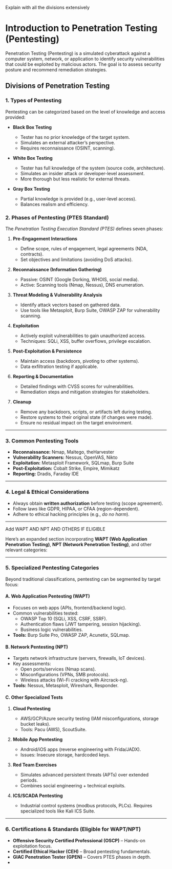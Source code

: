 Explain with all the divisions extensively

 # **Introduction to Penetration Testing (Pentesting)**  

Penetration Testing (Pentesting) is a simulated cyberattack against a computer system, network, or application to identify security vulnerabilities that could be exploited by malicious actors. The goal is to assess security posture and recommend remediation strategies.  

## **Divisions of Penetration Testing**  

### **1. Types of Pentesting**  
Pentesting can be categorized based on the level of knowledge and access provided:  

- **Black Box Testing**  
  - Tester has no prior knowledge of the target system.  
  - Simulates an external attacker’s perspective.  
  - Requires reconnaissance (OSINT, scanning).  

- **White Box Testing**  
  - Tester has full knowledge of the system (source code, architecture).  
  - Simulates an insider attack or developer-level assessment.  
  - More thorough but less realistic for external threats.  

- **Gray Box Testing**  
  - Partial knowledge is provided (e.g., user-level access).  
  - Balances realism and efficiency.  

### **2. Phases of Pentesting (PTES Standard)**  
The *Penetration Testing Execution Standard (PTES)* defines seven phases:  

1. **Pre-Engagement Interactions**  
   - Define scope, rules of engagement, legal agreements (NDA, contracts).  
   - Set objectives and limitations (avoiding DoS attacks).  

2. **Reconnaissance (Information Gathering)**  
   - Passive: OSINT (Google Dorking, WHOIS, social media).  
   - Active: Scanning tools (Nmap, Nessus), DNS enumeration.  

3. **Threat Modeling & Vulnerability Analysis**  
   - Identify attack vectors based on gathered data.  
   - Use tools like Metasploit, Burp Suite, OWASP ZAP for vulnerability scanning.  

4. **Exploitation**  
   - Actively exploit vulnerabilities to gain unauthorized access.  
   - Techniques: SQLi, XSS, buffer overflows, privilege escalation.  

5. **Post-Exploitation & Persistence**  
   - Maintain access (backdoors, pivoting to other systems).  
   - Data exfiltration testing if applicable.  

6. **Reporting & Documentation**  
   - Detailed findings with CVSS scores for vulnerabilities.  
   - Remediation steps and mitigation strategies for stakeholders.  

7. **Cleanup**  
   - Remove any backdoors, scripts, or artifacts left during testing.  
   - Restore systems to their original state (if changes were made).  
   - Ensure no residual impact on the target environment.  

---

### **3. Common Pentesting Tools**  
- **Reconnaissance:** Nmap, Maltego, theHarvester  
- **Vulnerability Scanners:** Nessus, OpenVAS, Nikto  
- **Exploitation:** Metasploit Framework, SQLmap, Burp Suite  
- **Post-Exploitation:** Cobalt Strike, Empire, Mimikatz  
- **Reporting:** Dradis, Faraday IDE  

---

### **4. Legal & Ethical Considerations**  
- Always obtain **written authorization** before testing (scope agreement).  
- Follow laws like GDPR, HIPAA, or CFAA (region-dependent).  
- Adhere to ethical hacking principles (e.g., *do no harm*).  

---

Add WAPT AND NPT AND OTHERS IF ELIGIBLE

 Here’s an expanded section incorporating **WAPT (Web Application Penetration Testing)**, **NPT (Network Penetration Testing)**, and other relevant categories:

---

### **5. Specialized Pentesting Categories**  
Beyond traditional classifications, pentesting can be segmented by target focus:  

#### **A. Web Application Pentesting (WAPT)**  
- Focuses on web apps (APIs, frontend/backend logic).  
- Common vulnerabilities tested:  
  - OWASP Top 10 (SQLi, XSS, CSRF, SSRF).  
  - Authentication flaws (JWT tampering, session hijacking).  
  - Business logic vulnerabilities.  
- **Tools:** Burp Suite Pro, OWASP ZAP, Acunetix, SQLmap.  

#### **B. Network Pentesting (NPT)**  
- Targets network infrastructure (servers, firewalls, IoT devices).  
- Key assessments:  
  - Open ports/services (Nmap scans).  
  - Misconfigurations (VPNs, SMB protocols).  
  - Wireless attacks (Wi-Fi cracking with Aircrack-ng).  
- **Tools:** Nessus, Metasploit, Wireshark, Responder.  

#### **C. Other Specialized Tests**  
1. **Cloud Pentesting**  
   - AWS/GCP/Azure security testing (IAM misconfigurations, storage bucket leaks).  
   - Tools: Pacu (AWS), ScoutSuite.  

2. **Mobile App Pentesting**  
   - Android/iOS apps (reverse engineering with Frida/JADX).  
   - Issues: Insecure storage, hardcoded keys.  

3. **Red Team Exercises**  
   - Simulates advanced persistent threats (APTs) over extended periods.  
   - Combines social engineering + technical exploits.  

4. **ICS/SCADA Pentesting**  
   - Industrial control systems (modbus protocols, PLCs). Requires specialized tools like Kali ICS Suite.  

---

### **6. Certifications & Standards** (**Eligible for WAPT/NPT**)   
- **Offensive Security Certified Professional (OSCP)** – Hands-on exploitation focus.    
- **Certified Ethical Hacker (CEH)** – Broad pentesting fundamentals.    
- **GIAC Penetration Tester (GPEN)** – Covers PTES phases in depth.    
-